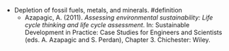 - Depletion of fossil fuels, metals, and minerals. #definition
	- Azapagic, A. (2011). _Assessing environmental sustainability: Life cycle thinking and life cycle assessment_. In: Sustainable Development in Practice: Case Studies for Engineers and Scientists (eds. A. Azapagic and S. Perdan), Chapter 3. Chichester: Wiley.